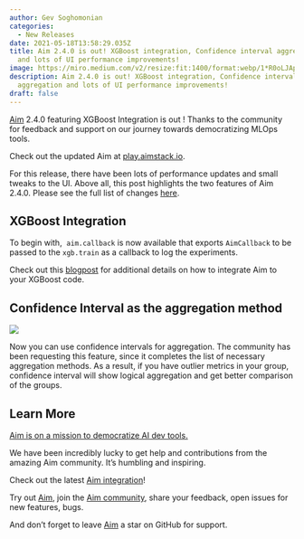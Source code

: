 ```yaml
---
author: Gev Soghomonian
categories:
  - New Releases
date: 2021-05-18T13:58:29.035Z
title: Aim 2.4.0 is out! XGBoost integration, Confidence interval aggregation
  and lots of UI performance improvements!
image: https://miro.medium.com/v2/resize:fit:1400/format:webp/1*R0oLJAp9haSFzb92CSSyAg.png
description: Aim 2.4.0 is out! XGBoost integration, Confidence interval
  aggregation and lots of UI performance improvements!
draft: false
---
```

[Aim](https://github.com/aimhubio/aim) 2.4.0 featuring XGBoost Integration is out ! Thanks to the community for feedback and support on our journey towards democratizing MLOps tools.

Check out the updated Aim at [play.aimstack.io](http://play.aimstack.io:10001/).

For this release, there have been lots of performance updates and small tweaks to the UI. Above all, this post highlights the two features of Aim 2.4.0. Please see the full list of changes [here](https://github.com/aimhubio/aim/milestone/6?closed=1).

## XGBoost Integration

To begin with,  `aim.callback` is now available that exports `AimCallback` to be passed to the `xgb.train` as a callback to log the experiments.

Check out this [blogpost](https://aimstack.io/blog/tutorials/an-end-to-end-example-of-aim-logger-used-with-xgboost-library) for additional details on how to integrate Aim to your XGBoost code.

## Confidence Interval as the aggregation method

![](https://miro.medium.com/v2/resize:fit:1400/format:webp/1*LyjcE9k4-cZGl5g03F3Mjg.png)

Now you can use confidence intervals for aggregation. The community has been requesting this feature, since it completes the list of necessary aggregation methods. As a result, if you have outlier metrics in your group, confidence interval will show logical aggregation and get better comparison of the groups. 

## Learn More

[Aim is on a mission to democratize AI dev tools.](https://github.com/aimhubio/aim#democratizing-ai-dev-tools)

We have been incredibly lucky to get help and contributions from the amazing Aim community. It’s humbling and inspiring.

Check out the latest [Aim integration](https://aimstack.io/blog/new-releases/aim-v2-2-0-%E2%80%94-hugging-face-integration)!

Try out [Aim](https://github.com/aimhubio/aim), join the [Aim community](https://community.aimstack.io/), share your feedback, open issues for new features, bugs.

And don’t forget to leave [Aim](https://github.com/aimhubio/aim) a star on GitHub for support.